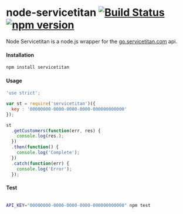 # node-servicetitan [![Build Status](https://travis-ci.org/maxmclau/node-servicetitan.svg?branch=master)](https://travis-ci.org/maxmclau/node-servicetitan) [![npm version](https://badge.fury.io/js/servicetitan.svg)](https://badge.fury.io/js/servicetitan)

Node Servicetitan is a node.js wrapper for the [go.servicetitan.com](https://servicetitan.com/) api.

#### Installation

```bash
npm install servicetitan
```

#### Usage
```js
'use strict';

var st = require('servicetitan')({
  key : '00000000-0000-0000-0000-000000000000'
});

st
  .getCustomers(function(err, res) {
    console.log(res.);
  })
  .then(function() {
    console.log('Complete');
  })
  .catch(function(err) {
    console.log('Error');
  });
```

#### Test
```bash

API_KEY="00000000-0000-0000-0000-000000000000" npm test
```
